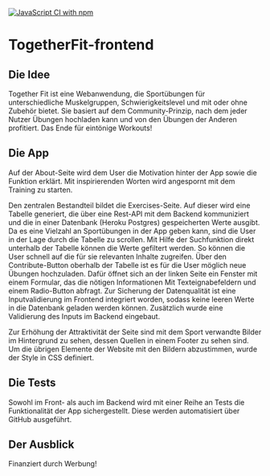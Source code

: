 [![JavaScript CI with npm](https://github.com/Jonas354/togetherfit-frontend/actions/workflows/npm.yml/badge.svg)](https://github.com/Jonas354/togetherfit-frontend/actions/workflows/npm.yml)

# TogetherFit-frontend

## Die Idee
Together Fit ist eine Webanwendung, die Sportübungen für unterschiedliche Muskelgruppen, Schwierigkeitslevel und mit oder ohne Zubehör bietet. Sie basiert auf dem Community-Prinzip, nach dem jeder Nutzer Übungen hochladen kann und von den Übungen der Anderen profitiert. Das Ende für eintönige Workouts!

## Die App
Auf der About-Seite wird dem User die Motivation hinter der App sowie die Funktion erklärt. Mit inspirierenden Worten wird angespornt mit dem Training zu starten.

Den zentralen Bestandteil bildet die Exercises-Seite. Auf dieser wird eine Tabelle generiert, die über eine Rest-API mit dem Backend kommuniziert und die in einer Datenbank (Heroku Postgres) gespeicherten Werte ausgibt. Da es eine Vielzahl an Sportübungen in der App geben kann, sind die User in der Lage durch die Tabelle zu scrollen. Mit Hilfe der Suchfunktion direkt unterhalb der Tabelle können die Werte gefiltert werden. So können die User schnell auf die für sie relevanten Inhalte zugreifen. Über den Contribute-Button oberhalb der Tabelle ist es für die User möglich neue Übungen hochzuladen. Dafür öffnet sich an der linken Seite ein Fenster mit einem Formular, das die nötigen Informationen Mit Texteignabefeldern und einem Radio-Button abfragt. Zur Sicherung der Datenqualität ist eine Inputvalidierung im Frontend integriert worden, sodass keine leeren Werte in die Datenbank geladen werden können. Zusätzlich wurde eine Validierung des Inputs im Backend eingebaut.

Zur Erhöhung der Attraktivität der Seite sind mit dem Sport verwandte Bilder im Hintergrund zu sehen, dessen Quellen in einem Footer zu sehen sind. Um die übrigen Elemente der Website mit den Bildern abzustimmen, wurde der Style in CSS definiert.

## Die Tests
Sowohl im Front- als auch im Backend wird mit einer Reihe an Tests die Funktionalität der App sichergestellt. Diese werden automatisiert über GitHub ausgeführt.

## Der Ausblick
Finanziert durch Werbung!
